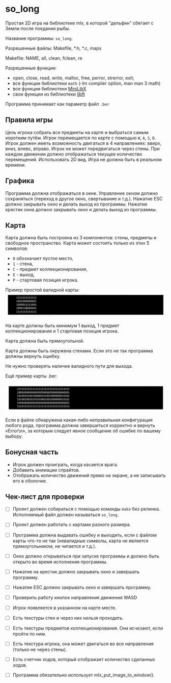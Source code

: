 # so_long
Простая 2D игра на библиотеке mlx, в которой "дельфин" сбегает с Земли после поедания рыбы.

Название программы: `so_long`.

Разрешенные файлы: Makefile, *.h, *.c, maps

Makefile: NAME, all, clean, fclean, re

Разрешенные функции: 
- open, close, read, write, malloc, free, perror, strerror, exit;
- все функции библиотеки `math` (-lm compiler option, man man 3 math)
- все функции библиотеки [MiniLibX](https://harm-smits.github.io/42docs/libs/minilibx/getting_started.html)
- свои функции из библиотеки [libft](https://github.com/AOhapkin/libft)

Программа принимает как параметр файл `.ber`

## Правила игры

Цель игрока собрать все предметы на карте и выбраться самым коротким путём.
Игрок перемещается по карте с помощью `W`, `A`, `S`, `D`.
Игрок должен иметь возможность двигаться в 4 направлениях: вверх, вниз, влево, вправо.
Игрок не может передвигаться через стены.
При каждом движении должно отображаться текущее количество перемещений.
Использовать 2D вид.
Игра не должна быть в реальном времени.


## Графика

Программа должна отображаться в окне.
Управление окном должно сохраняться (переход в другое окно, свертывание и т.д.).
Нажатие ESC должно закрывать окно и делать выход из программы.
Нажатие крестик окна должно закрывать окно и делать выход из программы.

## Карта

Карта должна быть построена из 3 компонентов: стены, предметы и свободное пространство.
Карта может состоять только из этих 5 символов:
- `0` обозначает пустое место,
- `1` - стена,
- `C` - предмет коллекционирования,
- `E` - выход,
- `P` - стартовая позиция игрока.

Пример простой валидной карты:
![](readme_pics/simple_map.png)

На карте должны быть минимум 1 выход, 1 предмет коллекционирования и 1 стартовая позиция игрока.

Карта должна быть прямоугольной.

Карта должны быть окружена стенами. Если это не так программа должны вернуть ошибку.

Не нужно проверять наличие валидного пути для выхода.

Ещё пример карты .ber:

![](readme_pics/map.png)

Если в файле обнаружена какая-либо неправильная конфигурация любого рода, программа должна завершиться корректно и вернуть «Error\n», за которым следует явное сообщение об ошибке по вашему выбору.

## Бонусная часть

- Игрок должен проиграть, когда касается врага.
- Добавить анимации спрайтов.
- Отображать количество движений прямо на экране, а не записывать его в оболочке.

## Чек-лист для проверки

- [ ] Проект должен собираться с помощью команды `make` без релинка. Исполняемый файл должен называться `so_long`.
- [ ] Проект должен работать с картами разного размера.
- [ ] Программа должна выдавать ошибку и выходить, если с файлом карты что-то не так (невалидные символы, карта не является прямоугольником, не читается и т.д.).

- [ ] Окно должно открываться при запуске программы и должно быть открыто во время исполнения программы.

- [ ] Нажатие на крестик должно закрывать окно и завершать программу.
- [ ] Нажатие ESC должно закрывать окно и завершать программу.
- [ ] Проверить работу кнопок направления движения WASD

- [ ] Игрок появляется в указанном на карте месте.
- [ ] Есть текстуры стен и через них нельзя проходить.
- [ ] Есть текстуры предметов коллекционирования. Они исчезают, если пройти по ним.
- [ ] Есть текстура игрока, она может двигаться во все направления (только не через стены).

- [ ] Есть счетчик ходов, который отображает количество сделанных ходов.
- [ ] Программа обязательно использует mlx_put_image_to_window().